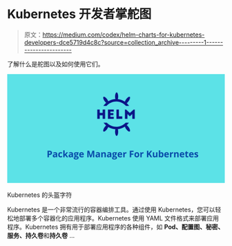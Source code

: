 # Kubernetes 开发者掌舵图

> 原文：<https://medium.com/codex/helm-charts-for-kubernetes-developers-dce5719d4c8c?source=collection_archive---------1----------------------->

了解什么是舵图以及如何使用它们。

![](img/19bf4cefc46b7e1392abf391bcee784b.png)

Kubernetes 的头盔字符

Kubernetes 是一个非常流行的容器编排工具。通过使用 Kubernetes，您可以轻松地部署多个容器化的应用程序。Kubernetes 使用 YAML 文件格式来部署应用程序。Kubernetes 拥有用于部署应用程序的各种组件，如 **Pod、配置图、秘密、服务、持久卷**和**持久卷** …